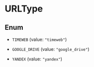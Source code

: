 

# URLType

## Enum


* `TIMEWEB` (value: `"timeweb"`)

* `GOOGLE_DRIVE` (value: `"google_drive"`)

* `YANDEX` (value: `"yandex"`)



